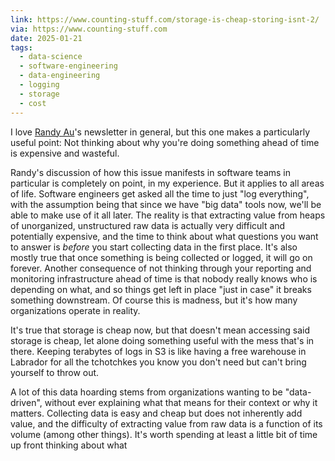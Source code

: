 ```yaml
---
link: https://www.counting-stuff.com/storage-is-cheap-storing-isnt-2/
via: https://www.counting-stuff.com
date: 2025-01-21
tags:
  - data-science
  - software-engineering
  - data-engineering
  - logging
  - storage
  - cost
---
```

I love [Randy Au](https://bsky.app/profile/randyau.com)'s newsletter in general, but this one makes a particularly useful point: Not thinking about why you're doing something ahead of time is expensive and wasteful.

Randy's discussion of how this issue manifests in software teams in particular is completely on point, in my experience. But it applies to all areas of life. Software engineers get asked all the time to just "log everything", with the assumption being that since we have "big data" tools now, we'll be able to make use of it all later. The reality is that extracting value from heaps of unorganized, unstructured raw data is actually very difficult and potentially expensive, and the time to think about what questions you want to answer is _before_ you start collecting data in the first place. It's also mostly true that once something is being collected or logged, it will go on forever. Another consequence of not thinking through your reporting and monitoring infrastructure ahead of time is that nobody really knows who is depending on what, and so things get left in place "just in case" it breaks something downstream. Of course this is madness, but it's how many organizations operate in reality.

It's true that storage is cheap now, but that doesn't mean accessing said storage is cheap, let alone doing something useful with the mess that's in there. Keeping terabytes of logs in S3 is like having a free warehouse in Labrador for all the tchotchkes you know you don't need but can't bring yourself to throw out. 

A lot of this data hoarding stems from organizations wanting to be "data-driven", without ever explaining what that means for their context or why it matters. Collecting data is easy and cheap but does not inherently add value, and the difficulty of extracting value from raw data is a function of its volume (among other things). It's worth spending at least a little bit of time up front thinking about what 